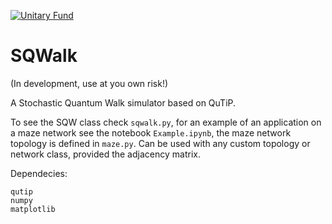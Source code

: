 [![Unitary Fund](https://img.shields.io/badge/Supported%20By-UNITARY%20FUND-brightgreen.svg?style=for-the-badge)](http://unitary.fund)

# SQWalk
(In development, use at you own risk!)

A Stochastic Quantum Walk simulator based on QuTiP.

To see the SQW class check ```sqwalk.py```, for an example of an application on a maze 
network see the notebook ```Example.ipynb```, the maze network topology is defined in ```maze.py```.
Can be used with any custom topology or network class, provided the adjacency matrix.

Dependecies:
```
qutip
numpy
matplotlib
```
